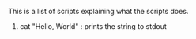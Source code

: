 This is a list of scripts explaining what the scripts does.

1.   cat "Hello, World"  : prints the string to stdout
